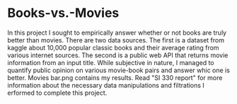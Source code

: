 # Books-vs.-Movies

In this project I sought to empirically answer whether or not books are truly better than movies. There are two data sources. The first is a dataset from kaggle about 10,000 popular classic books and their average rating from various internet sources. The second is a public web API that returns movie information from an input title. While subjective in nature, I managed to quantify public opinion on various movie-book pairs and answer whic one is better. Movies bar.png contains my results. Read "SI 330 report" for more information about the necessary data manipulations and filtrations I erformed to complete this project. 
